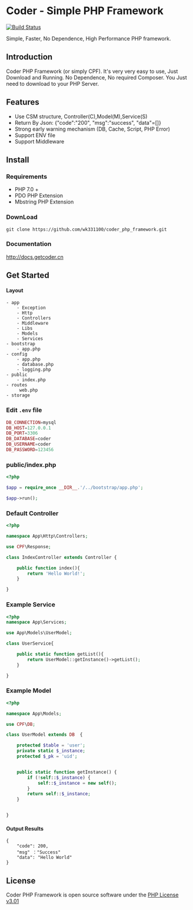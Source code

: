 # Coder - Simple PHP Framework
<p>
<a href="https://travis-ci.org/wk331100/coder_php_framework"><img src="https://travis-ci.org/wk331100/coder_php_framework.svg" alt="Build Status"></a>
</p>

Simple, Faster, No Dependence, High Performance PHP framework. 

## Introduction
Coder PHP Framework (or simply CPF). It's very very easy to use,  Just Download and Running. No Dependence, No required Composer. 
You Just need to download to your  PHP Server.

## Features
- Use CSM structure, Controller(C),Model(M),Service(S)
- Return By Json: {"code":"200", "msg":"success", "data"=[]}
- Strong early warning mechanism (DB, Cache, Script, PHP Error)
- Support ENV file
- Support Middleware

## Install
### Requirements
- PHP 7.0 +
- PDO PHP Extension
- Mbstring PHP Extension

### DownLoad
```
git clone https://github.com/wk331100/coder_php_framework.git
```


### Documentation

http://docs.getcoder.cn

## Get Started

#### Layout
```
- app
    - Exception
    - Http
	- Controllers
	- Middleware
    - Libs
    - Models
    - Services
- bootstrap
    - app.php
- config
    - app.php
    - database.php
    - logging.php
- public
    - index.php
- routes
     web.php
- storage

```

### Edit `.env` file
```php
DB_CONNECTION=mysql
DB_HOST=127.0.0.1
DB_PORT=3306
DB_DATABASE=coder
DB_USERNAME=coder
DB_PASSWORD=123456
```

### public/index.php
```php
<?php

$app = require_once __DIR__.'/../bootstrap/app.php';

$app->run();
```

### Default Controller
```php
<?php

namespace App\Http\Controllers;

use CPF\Response;

class IndexController extends Controller {

    public function index(){
        return 'Hello World!';
    }

}
```

### Example Service
```php
<?php
namespace App\Services;

use App\Models\UserModel;

class UserService{

    public static function getList(){
        return UserModel::getInstance()->getList();
    }

}
```

### Example Model
```php
<?php

namespace App\Models;

use CPF\DB;

class UserModel extends DB  {

    protected $table = 'user';
    private static $_instance;
    protected $_pk = 'uid';


    public static function getInstance() {
        if (!self::$_instance) {
            self::$_instance = new self();
        }
        return self::$_instance;
    }


}

```


#### Output Results
```
{
    "code": 200,
    "msg" ："Success"
    "data": "Hello World"
}
```

## License
Coder PHP Framework is open source software under the [PHP License v3.01](http://www.php.net/license/3_01.txt)
